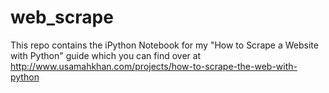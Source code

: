 # web_scrape

This repo contains the iPython Notebook for my "How to Scrape a Website with Python" guide which you can find over at http://www.usamahkhan.com/projects/how-to-scrape-the-web-with-python
